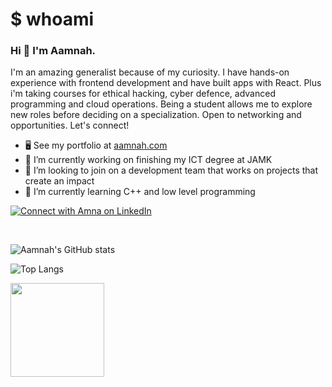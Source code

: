 

# $ whoami

### Hi 👋 I'm Aamnah. 

I'm an amazing generalist because of my curiosity. I have hands-on experience with frontend development and have built apps with React. Plus i'm taking courses for ethical hacking, cyber defence, advanced programming and cloud operations. Being a student allows me to explore new roles before deciding on a specialization. Open to networking and opportunities. Let's connect!

- 🖥️  See my portfolio at [aamnah.com](http://aamnah.com)
- 🔭 I’m currently working on finishing my ICT degree at JAMK
- 👯 I’m looking to join on a development team that works on projects that create an impact
- 🌱 I’m currently learning C++ and low level programming

<a href="https://www.linkedin.com/in/aamnah/" rel="nofollow">
  <img src="https://camo.githubusercontent.com/de9490f80383d047ed7ca4c296b01a7ae1327238fd075ffafc6c06a84154b31c/68747470733a2f2f696d672e736869656c64732e696f2f62616467652f6c696e6b6564696e2d2532333030373742352e7376673f7374796c653d666f722d7468652d6261646765266c6f676f3d6c696e6b6564696e"
    alt="Connect with Amna on LinkedIn" 
    data-canonical-src="https://img.shields.io/badge/linkedin-%230077B5.svg?style=for-the-badge&amp;logo=linkedin" style="max-width: 100%;">
</a>

&nbsp;

![Aamnah's GitHub stats](https://github-readme-stats.vercel.app/api?username=aamnah&show_icons=true&theme=tokyonight)

![Top Langs](https://github-readme-stats.vercel.app/api/top-langs/?username=aamnah&layout=compact&theme=tokyonight)

<!--
**aamnah/aamnah** is a ✨ _special_ ✨ repository because its `README.md` (this file) appears on your GitHub profile.

Here are some ideas to get you started:

- 🔭 I’m currently working on finishing my ICT degree at JAMK
- 🌱 I’m currently learning C++ and low level programming
- 🤔 I’m looking for help with ...
- 💬 Ask me about ...
- 😄 Pronouns: ...
- ⚡ Fun fact: ...
-->

<a href="https://www.ko-fi.com/aamnah"><img src="https://storage.ko-fi.com/cdn/kofi2.png?v=3" width="150"/></a>

